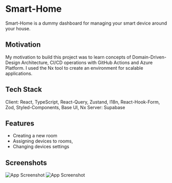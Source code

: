 # Smart-Home

Smart-Home is a dummy dashboard for managing your smart device around your house.

## Motivation

My motivation to build this project was to learn concepts of Domain-Driven-Design Architecture, CI/CD operations with GitHub Actions and Azure Platform. I used the Nx tool to create an environment for scalable applications.

## Tech Stack

Client: React, TypeScript, React-Query, Zustand, I18n, React-Hook-Form, Zod, Styled-Components, Base UI, Nx
Server: Supabase

## Features

- Creating a new room
- Assigning devices to rooms,
- Changing devices settings

[Live]: (https://smart-home-hubert-sajdak.azurewebsites.net/)

## Screenshots

![App Screenshot](https://i.postimg.cc/bswmDKky/Zrzut-ekranu-2025-01-17-o-15-56-30.png)
![App Screenshot](https://i.postimg.cc/qzDj8jx8/Zrzut-ekranu-2025-01-17-o-15-56-44.png)


